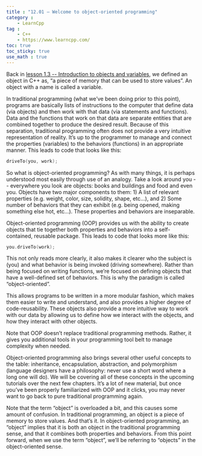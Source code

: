 ```yaml
---
title : "12.01 — Welcome to object-oriented programming"
category :
    - LearnCpp
tag : 
    - C++
    - https://www.learncpp.com/
toc: true  
toc_sticky: true 
use_math : true
---
```



Back in [lesson 1.3 -- Introduction to objects and variables](https://www.learncpp.com/cpp-tutorial/introduction-to-objects-and-variables/), we defined an object in C++ as, “a piece of memory that can be used to store values”. An object with a name is called a variable.

In traditional programming (what we’ve been doing prior to this point), programs are basically lists of instructions to the computer that define data (via objects) and then work with that data (via statements and functions). Data and the functions that work on that data are separate entities that are combined together to produce the desired result. Because of this separation, traditional programming often does not provide a very intuitive representation of reality. It’s up to the programmer to manage and connect the properties (variables) to the behaviors (functions) in an appropriate manner. This leads to code that looks like this:

```c++
driveTo(you, work);
```

So what is object-oriented programming? As with many things, it is perhaps understood most easily through use of an analogy. Take a look around you -- everywhere you look are objects: books and buildings and food and even you. Objects have two major components to them: 1) A list of relevant properties (e.g. weight, color, size, solidity, shape, etc…), and 2) Some number of behaviors that they can exhibit (e.g. being opened, making something else hot, etc…). These properties and behaviors are inseparable.

Object-oriented programming (OOP) provides us with the ability to create objects that tie together both properties and behaviors into a self-contained, reusable package. This leads to code that looks more like this:

```c++
you.driveTo(work);
```

This not only reads more clearly, it also makes it clearer who the subject is (you) and what behavior is being invoked (driving somewhere). Rather than being focused on writing functions, we’re focused on defining objects that have a well-defined set of behaviors. This is why the paradigm is called “object-oriented”.

This allows programs to be written in a more modular fashion, which makes them easier to write and understand, and also provides a higher degree of code-reusability. These objects also provide a more intuitive way to work with our data by allowing us to define how we interact with the objects, and how they interact with other objects.

Note that OOP doesn’t replace traditional programming methods. Rather, it gives you additional tools in your programming tool belt to manage complexity when needed.

Object-oriented programming also brings several other useful concepts to the table: inheritance, encapsulation, abstraction, and polymorphism (language designers have a philosophy: never use a short word where a long one will do). We will be covering all of these concepts in the upcoming tutorials over the next few chapters. It’s a lot of new material, but once you’ve been properly familiarized with OOP and it clicks, you may never want to go back to pure traditional programming again.

Note that the term “object” is overloaded a bit, and this causes some amount of confusion. In traditional programming, an object is a piece of memory to store values. And that’s it. In object-oriented programming, an “object” implies that it is both an object in the traditional programming sense, and that it combines both properties and behaviors. From this point forward, when we use the term “object”, we’ll be referring to “objects” in the object-oriented sense.